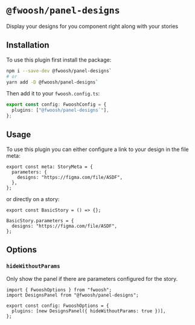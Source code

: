 # `@fwoosh/panel-designs`

Display your designs for you component right along with your stories

## Installation

To use this plugin first install the package:

```sh
npm i --save-dev @fwoosh/panel-designs`
# or
yarn add -D @fwoosh/panel-designs`
```

Then add it to your `fwoosh.config.ts`:

```ts fwoosh.config.ts
export const config: FwooshConfig = {
  plugins: ["@fwoosh/panel-designs`"],
};
```

## Usage

To use this plugin you can either configure a link to your design in the file meta:

```tsx Example.stories.tsx
export const meta: StoryMeta = {
  parameters: {
    designs: "https://figma.com/file/ASDF",
  },
};
```

or directly on a story:

```tsx Example.stories.tsx
export const BasicStory = () => {};

BasicStory.parameters = {
  designs: "https://figma.com/file/ASDF",
};
```

## Options

### `hideWithoutParams`

Only show the panel if there are parameters configured for the story.

```tsx fwoosh.config.ts
import { FwooshOptions } from "fwoosh";
import DesignsPanel from "@fwoosh/panel-designs";

export const config: FwooshOptions = {
  plugins: [new DesignsPanel({ hideWithoutParams: true })],
};
```
